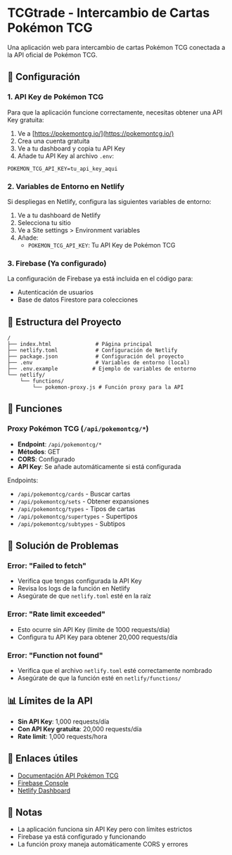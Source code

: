 # TCGtrade - Intercambio de Cartas Pokémon TCG

Una aplicación web para intercambio de cartas Pokémon TCG conectada a la API oficial de Pokémon TCG.

## 🚀 Configuración

### 1. API Key de Pokémon TCG

Para que la aplicación funcione correctamente, necesitas obtener una API Key gratuita:

1. Ve a [https://pokemontcg.io/](https://pokemontcg.io/)
2. Crea una cuenta gratuita
3. Ve a tu dashboard y copia tu API Key
4. Añade tu API Key al archivo `.env`:

```env
POKEMON_TCG_API_KEY=tu_api_key_aqui
```

### 2. Variables de Entorno en Netlify

Si despliegas en Netlify, configura las siguientes variables de entorno:

1. Ve a tu dashboard de Netlify
2. Selecciona tu sitio
3. Ve a Site settings > Environment variables
4. Añade:
   - `POKEMON_TCG_API_KEY`: Tu API Key de Pokémon TCG

### 3. Firebase (Ya configurado)

La configuración de Firebase ya está incluida en el código para:
- Autenticación de usuarios
- Base de datos Firestore para colecciones

## 📁 Estructura del Proyecto

```
/
├── index.html              # Página principal
├── netlify.toml            # Configuración de Netlify
├── package.json            # Configuración del proyecto
├── .env                    # Variables de entorno (local)
├── .env.example           # Ejemplo de variables de entorno
└── netlify/
    └── functions/
        └── pokemon-proxy.js # Función proxy para la API
```

## 🔧 Funciones

### Proxy Pokémon TCG (`/api/pokemontcg/*`)

- **Endpoint**: `/api/pokemontcg/*`
- **Métodos**: GET
- **CORS**: Configurado
- **API Key**: Se añade automáticamente si está configurada

Endpoints:
- `/api/pokemontcg/cards` - Buscar cartas
- `/api/pokemontcg/sets` - Obtener expansiones
- `/api/pokemontcg/types` - Tipos de cartas
- `/api/pokemontcg/supertypes` - Supertipos
- `/api/pokemontcg/subtypes` - Subtipos


## 🐛 Solución de Problemas

### Error: "Failed to fetch"
- Verifica que tengas configurada la API Key
- Revisa los logs de la función en Netlify
- Asegúrate de que `netlify.toml` esté en la raíz

### Error: "Rate limit exceeded"
- Esto ocurre sin API Key (límite de 1000 requests/día)
- Configura tu API Key para obtener 20,000 requests/día

### Error: "Function not found"
- Verifica que el archivo `netlify.toml` esté correctamente nombrado
- Asegúrate de que la función esté en `netlify/functions/`

## 📊 Límites de la API

- **Sin API Key**: 1,000 requests/día
- **Con API Key gratuita**: 20,000 requests/día
- **Rate limit**: 1,000 requests/hora

## 🔗 Enlaces útiles

- [Documentación API Pokémon TCG](https://docs.pokemontcg.io/)
- [Firebase Console](https://console.firebase.google.com/)
- [Netlify Dashboard](https://app.netlify.com/)

## 📝 Notas

- La aplicación funciona sin API Key pero con límites estrictos
- Firebase ya está configurado y funcionando
- La función proxy maneja automáticamente CORS y errores